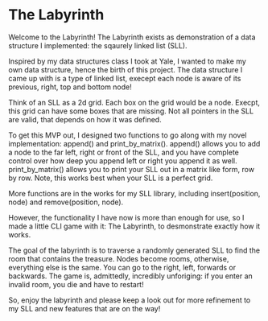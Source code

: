 # The Labyrinth

Welcome to the Labyrinth! The Labyrinth exists as demonstration of a data structure I implemented: the sqaurely linked list (SLL). 

Inspired by my data structures class I took at Yale, I wanted to make my own data structure, hence the birth of this project. The data structure I came up
with is a type of linked list, execept each node is aware of its previous, right, top and bottom node! 

Think of an SLL as a 2d grid. Each box on the grid would be a node. Execpt, this grid can have some boxes that are missing. Not all pointers in the SLL are
valid, that depends on how it was defined.

To get this MVP out, I designed two functions to go along with my novel implementation: append() and print_by_matrix(). append() allows you to add a node
to the far left, right or front of the SLL, and you have complete control over how deep you append left or right you append it as well. print_by_matrix() 
allows you to print your SLL out in a matrix like form, row by row. Note, this works best when your SLL is a perfect grid.

More functions are in the works for my SLL library, including insert(position, node) and remove(position, node). 

However, the functionality I have now is more than enough for use, so I made a little CLI game with it: The Labyrinth, to desmonstrate exactly how it works.

The goal of the labyrinth is to traverse a randomly generated SLL to find the room that contains the treasure. Nodes become rooms, otherwise, everything
else is the same. You can go to the right, left, forwards or backwards. The game is, admittedly, incredibly unforiging: if you enter an invalid room, you
die and have to restart!

So, enjoy the labyrinth and please keep a look out for more refinement to my SLL and new features that are on the way!
